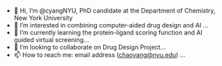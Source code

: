 - 👋 Hi, I’m @cyangNYU, PhD candidate at the Department of Chemistry, New York University
- 👀 I’m interested in combining computer-aided drug design and AI ...
- 🌱 I’m currently learning the protein-ligand scoring function and AI guided virtual screening...
- 💞️ I’m looking to collaborate on Drug Design Project...
- 📫 How to reach me: email address (chaoyang@nyu.edu) ...

<!---
cyangNYU/cyangNYU is a ✨ special ✨ repository because its `README.md` (this file) appears on your GitHub profile.
You can click the Preview link to take a look at your changes.
--->
